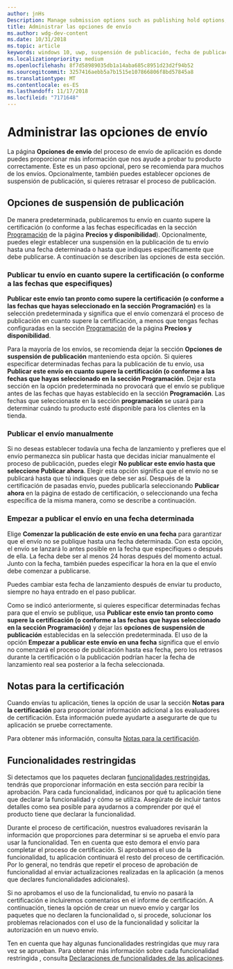 ```yaml
---
author: jnHs
Description: Manage submission options such as publishing hold options, notes for certification, and more.
title: Administrar las opciones de envío
ms.author: wdg-dev-content
ms.date: 10/31/2018
ms.topic: article
keywords: windows 10, uwp, suspensión de publicación, fecha de publicación, realizar un envío para publicar, aprobación de funcionalidad restringida
ms.localizationpriority: medium
ms.openlocfilehash: 8f7d58989035db1a14aba685c8951d23d2f94b52
ms.sourcegitcommit: 3257416aebb5a7b1515e107866806f8bd57845a8
ms.translationtype: MT
ms.contentlocale: es-ES
ms.lasthandoff: 11/17/2018
ms.locfileid: "7171648"
---
```

# <a name="manage-submission-options"></a>Administrar las opciones de envío

La página **Opciones de envío** del proceso de envío de aplicación es donde puedes proporcionar más información que nos ayude a probar tu producto correctamente. Este es un paso opcional, pero se recomienda para muchos de los envíos. Opcionalmente, también puedes establecer opciones de suspensión de publicación, si quieres retrasar el proceso de publicación.


## <a name="publishing-hold-options"></a>Opciones de suspensión de publicación

De manera predeterminada, publicaremos tu envío en cuanto supere la certificación (o conforme a las fechas especificadas en la sección  [Programación](configure-precise-release-scheduling.md) de la página **Precios y disponibilidad**). Opcionalmente, puedes elegir establecer una suspensión en la publicación de tu envío hasta una fecha determinada o hasta que indiques específicamente que debe publicarse. A continuación se describen las opciones de esta sección. 


### <a name="publish-your-submission-as-soon-as-it-passes-certification-or-per-dates-you-specify"></a>Publicar tu envío en cuanto supere la certificación (o conforme a las fechas que especifiques)

**Publicar este envío tan pronto como supere la certificación (o conforme a las fechas que hayas seleccionado en la sección Programación)** es la selección predeterminada y significa que el envío comenzará el proceso de publicación en cuanto supere la certificación, a menos que tengas fechas configuradas en la sección [Programación](configure-precise-release-scheduling.md) de la página **Precios y disponibilidad**.   

Para la mayoría de los envíos, se recomienda dejar la sección **Opciones de suspensión de publicación** manteniendo esta opción. Si quieres especificar determinadas fechas para la publicación de tu envío, usa **Publicar este envío en cuanto supere la certificación (o conforme a las fechas que hayas seleccionado en la sección Programación**. Dejar esta sección en la opción predeterminada no provocará que el envío se publique antes de las fechas que hayas establecido en la sección **Programación**. Las fechas que seleccionaste en la sección **programación** se usará para determinar cuándo tu producto esté disponible para los clientes en la tienda.


### <a name="publish-your-submission-manually"></a>Publicar el envío manualmente

Si no deseas establecer todavía una fecha de lanzamiento y prefieres que el envío permanezca sin publicar hasta que decidas iniciar manualmente el proceso de publicación, puedes elegir **No publicar este envío hasta que seleccione Publicar ahora**. Elegir esta opción significa que el envío no se publicará hasta que tú indiques que debe ser así. Después de la certificación de pasadas envío, puedes publicarla seleccionando **Publicar ahora** en la página de estado de certificación, o seleccionando una fecha específica de la misma manera, como se describe a continuación.


### <a name="start-publishing-your-submission-on-a-certain-date"></a>Empezar a publicar el envío en una fecha determinada

Elige **Comenzar la publicación de este envío en una fecha** para garantizar que el envío no se publique hasta una fecha determinada. Con esta opción, el envío se lanzará lo antes posible en la fecha que especifiques o después de ella. La fecha debe ser al menos 24 horas después del momento actual. Junto con la fecha, también puedes especificar la hora en la que el envío debe comenzar a publicarse. 

Puedes cambiar esta fecha de lanzamiento después de enviar tu producto, siempre no haya entrado en el paso publicar. 
 
Como se indicó anteriormente, si quieres especificar determinadas fechas para que el envío se publique, usa **Publicar este envío tan pronto como supere la certificación (o conforme a las fechas que hayas seleccionado en la sección Programación)** y dejar las **opciones de suspensión de publicación** establecidas en la selección predeterminada. El uso de la opción **Empezar a publicar este envío en una fecha** significa que el envío no comenzará el proceso de publicación hasta esa fecha, pero los retrasos durante la certificación o la publicación podrían hacer la fecha de lanzamiento real sea posterior a la fecha seleccionada. 


## <a name="notes-for-certification"></a>Notas para la certificación

Cuando envías tu aplicación, tienes la opción de usar la sección **Notas para la certificación** para proporcionar información adicional a los evaluadores de certificación. Esta información puede ayudarte a asegurarte de que tu aplicación se pruebe correctamente. 

Para obtener más información, consulta [Notas para la certificación](notes-for-certification.md).


## <a name="restricted-capabilities"></a>Funcionalidades restringidas

Si detectamos que los paquetes declaran [funcionalidades restringidas](../packaging/app-capability-declarations.md#restricted-capabilities), tendrás que proporcionar información en esta sección para recibir la aprobación. Para cada funcionalidad, indícanos por qué tu aplicación tiene que declarar la funcionalidad y cómo se utiliza. Asegúrate de incluir tantos detalles como sea posible para ayudarnos a comprender por qué el producto tiene que declarar la funcionalidad. 

Durante el proceso de certificación, nuestros evaluadores revisarán la información que proporciones para determinar si se aprueba el envío para usar la funcionalidad. Ten en cuenta que esto demora el envío para completar el proceso de certificación. Si aprobamos el uso de la funcionalidad, tu aplicación continuará el resto del proceso de certificación. Por lo general, no tendrás que repetir el proceso de aprobación de funcionalidad al enviar actualizaciones realizadas en la aplicación (a menos que declares funcionalidades adicionales). 

Si no aprobamos el uso de la funcionalidad, tu envío no pasará la certificación e incluiremos comentarios en el informe de certificación. A continuación, tienes la opción de crear un nuevo envío y cargar los paquetes que no declaren la funcionalidad o, si procede, solucionar los problemas relacionados con el uso de la funcionalidad y solicitar la autorización en un nuevo envío.

Ten en cuenta que hay algunas funcionalidades restringidas que muy rara vez se aprueban. Para obtener más información sobre cada funcionalidad restringida , consulta [Declaraciones de funcionalidades de las aplicaciones](../packaging/app-capability-declarations.md#restricted-capabilities).

